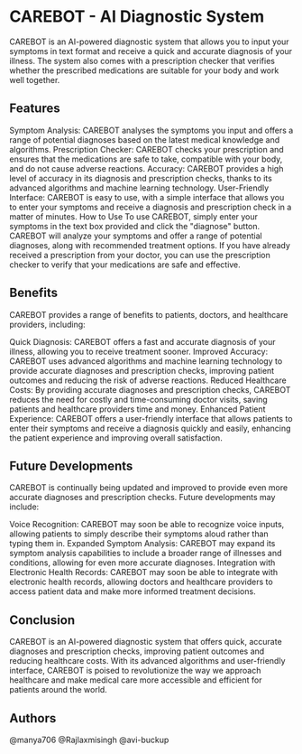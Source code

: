 # CAREBOT - AI Diagnostic System
CAREBOT is an AI-powered diagnostic system that allows you to input your symptoms in text format and receive a quick and accurate diagnosis of your illness. The system also comes with a prescription checker that verifies whether the prescribed medications are suitable for your body and work well together.

## Features
Symptom Analysis: CAREBOT analyses the symptoms you input and offers a range of potential diagnoses based on the latest medical knowledge and algorithms.
Prescription Checker: CAREBOT checks your prescription and ensures that the medications are safe to take, compatible with your body, and do not cause adverse reactions.
Accuracy: CAREBOT provides a high level of accuracy in its diagnosis and prescription checks, thanks to its advanced algorithms and machine learning technology.
User-Friendly Interface: CAREBOT is easy to use, with a simple interface that allows you to enter your symptoms and receive a diagnosis and prescription check in a matter of minutes.
How to Use
To use CAREBOT, simply enter your symptoms in the text box provided and click the "diagnose" button. CAREBOT will analyze your symptoms and offer a range of potential diagnoses, along with recommended treatment options. If you have already received a prescription from your doctor, you can use the prescription checker to verify that your medications are safe and effective.

## Benefits
CAREBOT provides a range of benefits to patients, doctors, and healthcare providers, including:

Quick Diagnosis: CAREBOT offers a fast and accurate diagnosis of your illness, allowing you to receive treatment sooner.
Improved Accuracy: CAREBOT uses advanced algorithms and machine learning technology to provide accurate diagnoses and prescription checks, improving patient outcomes and reducing the risk of adverse reactions.
Reduced Healthcare Costs: By providing accurate diagnoses and prescription checks, CAREBOT reduces the need for costly and time-consuming doctor visits, saving patients and healthcare providers time and money.
Enhanced Patient Experience: CAREBOT offers a user-friendly interface that allows patients to enter their symptoms and receive a diagnosis quickly and easily, enhancing the patient experience and improving overall satisfaction.

## Future Developments
CAREBOT is continually being updated and improved to provide even more accurate diagnoses and prescription checks. Future developments may include:

Voice Recognition: CAREBOT may soon be able to recognize voice inputs, allowing patients to simply describe their symptoms aloud rather than typing them in.
Expanded Symptom Analysis: CAREBOT may expand its symptom analysis capabilities to include a broader range of illnesses and conditions, allowing for even more accurate diagnoses.
Integration with Electronic Health Records: CAREBOT may soon be able to integrate with electronic health records, allowing doctors and healthcare providers to access patient data and make more informed treatment decisions.

## Conclusion
CAREBOT is an AI-powered diagnostic system that offers quick, accurate diagnoses and prescription checks, improving patient outcomes and reducing healthcare costs. With its advanced algorithms and user-friendly interface, CAREBOT is poised to revolutionize the way we approach healthcare and make medical care more accessible and efficient for patients around the world.

## Authors 
@manya706
@Rajlaxmisingh
@avi-buckup

